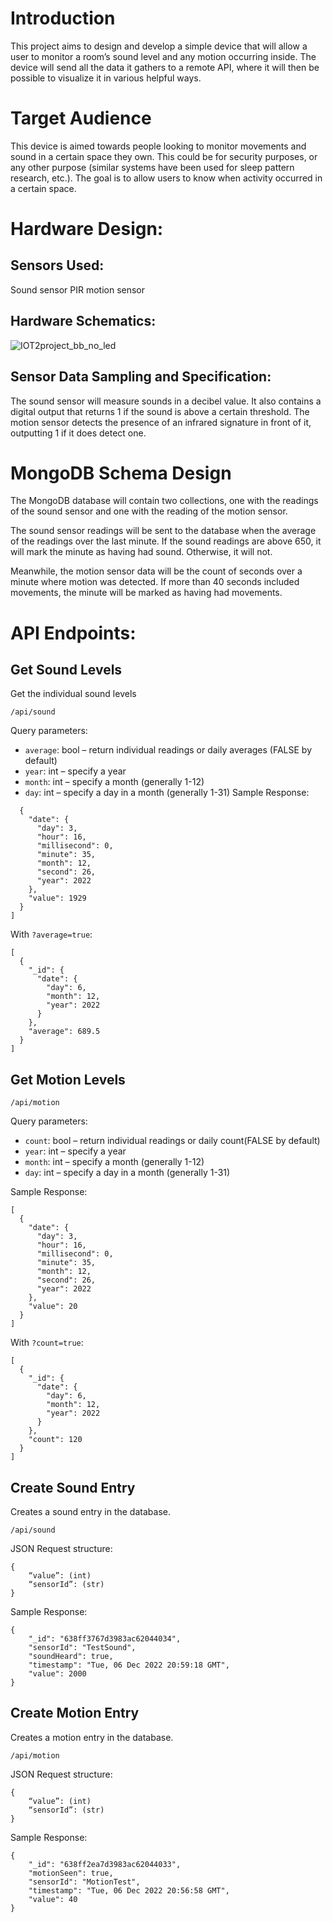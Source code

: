 # Introduction
This project aims to design and develop a simple device that will allow a user to monitor a room’s sound level and any motion occurring inside. The device will send all the data it gathers to a remote API, where it will then be possible to visualize it in various helpful ways. 

# Target Audience
This device is aimed towards people looking to monitor movements and sound in a certain space they own. This could be for security purposes, or any other purpose (similar systems have been used for sleep pattern research, etc.). The goal is to allow users to know when activity occurred in a certain space. 

# Hardware Design: 

## Sensors Used: 
Sound sensor 
PIR motion sensor 
## Hardware Schematics: 
![IOT2project_bb_no_led](https://user-images.githubusercontent.com/77691927/209218507-16f9612f-4da7-477c-8577-32a67c8390bc.png)

## Sensor Data Sampling and Specification: 
The sound sensor will measure sounds in a decibel value. It also contains a digital output that returns 1 if the sound is above a certain threshold. 
The motion sensor detects the presence of an infrared signature in front of it, outputting 1 if it does detect one. 

# MongoDB Schema Design
The MongoDB database will contain two collections, one with the readings of the sound sensor and one with the reading of the motion sensor. 

The sound sensor readings will be sent to the database when the average of the readings over the last minute. If the sound readings are above 650, it will mark the minute as having had sound. Otherwise, it will not.

Meanwhile, the motion sensor data will be the count of seconds over a minute where motion was detected. If more than 40 seconds included movements, the minute will be marked as having had movements.

# API Endpoints:
## Get Sound Levels  
Get the individual sound levels 

`/api/sound`

Query parameters: 
- `average`: bool – return individual readings or daily averages (FALSE by default) 
- `year`: int – specify a year 
- `month`: int – specify a month (generally 1-12) 
- `day`: int – specify a day in a month (generally 1-31) 
Sample Response:  
```[ 
  { 
    "date": { 
      "day": 3, 
      "hour": 16, 
      "millisecond": 0, 
      "minute": 35, 
      "month": 12, 
      "second": 26, 
      "year": 2022 
    }, 
    "value": 1929 
  } 
]
```


With `?average=true`: 
```
[ 
  { 
    "_id": { 
      "date": { 
        "day": 6, 
        "month": 12, 
        "year": 2022 
      } 
    }, 
    "average": 689.5 
  } 
]
```

## Get Motion Levels

`/api/motion`

Query parameters: 
- `count`: bool – return individual readings or daily count(FALSE by default) 
- `year`: int – specify a year 
- `month`: int – specify a month (generally 1-12) 
- `day`: int – specify a day in a month (generally 1-31) 

Sample Response:  
```
[ 
  { 
    "date": { 
      "day": 3, 
      "hour": 16, 
      "millisecond": 0, 
      "minute": 35, 
      "month": 12, 
      "second": 26, 
      "year": 2022 
    }, 
    "value": 20 
  } 
] 
```

With `?count=true`: 

```
[ 
  { 
    "_id": { 
      "date": { 
        "day": 6, 
        "month": 12, 
        "year": 2022 
      } 
    }, 
    "count": 120 
  } 
]
```

## Create Sound Entry 

Creates a sound entry in the database. 

`/api/sound`

JSON Request structure: 

```
{ 
    “value”: (int) 
    “sensorId”: (str) 
} 
```

Sample Response: 

```
{ 
    "_id": "638ff3767d3983ac62044034", 
    "sensorId": "TestSound", 
    "soundHeard": true, 
    "timestamp": "Tue, 06 Dec 2022 20:59:18 GMT", 
    "value": 2000 
} 
```

## Create Motion Entry 

Creates a motion entry in the database. 

`/api/motion`

JSON Request structure: 

```
{ 
    “value”: (int) 
    “sensorId”: (str) 
}	 
```

Sample Response:  

```
{ 
    "_id": "638ff2ea7d3983ac62044033", 
    "motionSeen": true, 
    "sensorId": "MotionTest", 
    "timestamp": "Tue, 06 Dec 2022 20:56:58 GMT", 
    "value": 40 
} 
```
